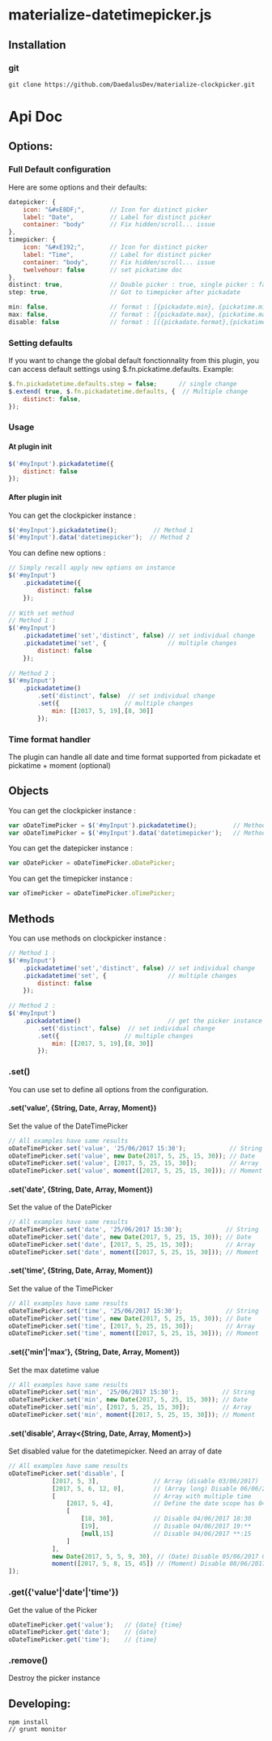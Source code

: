 # materialize-datetimepicker.js

## Installation

### git
`git clone https://github.com/DaedalusDev/materialize-clockpicker.git`
# Api Doc
## Options:
### Full Default configuration
Here are some options and their defaults:
``` javascript
datepicker: {
    icon: "&#xE8DF;",       // Icon for distinct picker
    label: "Date",          // Label for distinct picker
    container: "body"       // Fix hidden/scroll... issue
},
timepicker: {
    icon: "&#xE192;",       // Icon for distinct picker
    label: "Time",          // Label for distinct picker
    container: "body",      // Fix hidden/scroll... issue
    twelvehour: false       // set pickatime doc
},
distinct: true,             // Double picker : true, single picker : false
step: true,                 // Got to timepicker after pickadate

min: false,                 // format : [{pickadate.min}, {pickatime.min}]
max: false,                 // format : [{pickadate.max}, {pickatime.max}]
disable: false              // format : [[{pickadate.format},{pickatime.format}], [{pickadate.format},[{pickatime.format}, {pickatime.format}, ...]], ... ]
```
### Setting defaults
If you want to change the global default fonctionnality from this plugin, you can access default settings using $.fn.pickatime.defaults. 
Example:
``` javascript
$.fn.pickadatetime.defaults.step = false;      // single change
$.extend( true, $.fn.pickadatetime.defaults, {  // Multiple change
    distinct: false,
});
```
### Usage
#### At plugin init
``` javascript
$('#myInput').pickadatetime({
    distinct: false
});
```
#### After plugin init
You can get the clockpicker instance :
``` javascript
$('#myInput').pickadatetime();          // Method 1
$('#myInput').data('datetimepicker');  // Method 2
```
You can define new options :
``` javascript
// Simply recall apply new options on instance
$('#myInput')
    .pickadatetime({
        distinct: false
    });
    
// With set method
// Method 1 :
$('#myInput')
    .pickadatetime('set','distinct', false) // set individual change
    .pickadatetime('set', {                 // multiple changes
        distinct: false
    });
 
// Method 2 :
$('#myInput')
    .pickadatetime()
        .set('distinct', false)  // set individual change
        .set({                  // multiple changes
            min: [[2017, 5, 19],[8, 30]]
        });
```

### Time format handler
The plugin can handle all date and time format supported from pickadate et pickatime + moment (optional)
## Objects
You can get the clockpicker instance :
``` javascript
var oDateTimePicker = $('#myInput').pickadatetime();          // Method 1
var oDateTimePicker = $('#myInput').data('datetimepicker');   // Method 2
```
You can get the datepicker instance :
``` javascript
var oDatePicker = oDateTimePicker.oDatePicker;
```
You can get the timepicker instance :
``` javascript
var oTimePicker = oDateTimePicker.oTimePicker;
```
## Methods
You can use methods on clockpicker instance :
``` javascript    
// Method 1 :
$('#myInput')
    .pickadatetime('set','distinct', false) // set individual change
    .pickadatetime('set', {                 // multiple changes
        distinct: false
    });
 
// Method 2 :
$('#myInput')
    .pickadatetime()                        // get the picker instance
        .set('distinct', false)  // set individual change
        .set({                  // multiple changes
            min: [[2017, 5, 19],[8, 30]]
        });
```
### .set()
You can use set to define all options from the configuration.
#### .set('value', {String, Date, Array, Moment})
Set the value of the DateTimePicker
``` javascript
// All examples have same results
oDateTimePicker.set('value', '25/06/2017 15:30');            // String
oDateTimePicker.set('value', new Date(2017, 5, 25, 15, 30)); // Date
oDateTimePicker.set('value', [2017, 5, 25, 15, 30]);         // Array
oDateTimePicker.set('value', moment([2017, 5, 25, 15, 30])); // Moment
```
#### .set('date', {String, Date, Array, Moment})
Set the value of the DatePicker
``` javascript
// All examples have same results
oDateTimePicker.set('date', '25/06/2017 15:30');            // String
oDateTimePicker.set('date', new Date(2017, 5, 25, 15, 30)); // Date
oDateTimePicker.set('date', [2017, 5, 25, 15, 30]);         // Array
oDateTimePicker.set('date', moment([2017, 5, 25, 15, 30])); // Moment
```
#### .set('time', {String, Date, Array, Moment})
Set the value of the TimePicker
``` javascript
// All examples have same results
oDateTimePicker.set('time', '25/06/2017 15:30');            // String
oDateTimePicker.set('time', new Date(2017, 5, 25, 15, 30)); // Date
oDateTimePicker.set('time', [2017, 5, 25, 15, 30]);         // Array
oDateTimePicker.set('time', moment([2017, 5, 25, 15, 30])); // Moment
```
#### .set({'min'|'max'}, {String, Date, Array, Moment})
Set the max datetime value
``` javascript
// All examples have same results
oDateTimePicker.set('min', '25/06/2017 15:30');            // String
oDateTimePicker.set('min', new Date(2017, 5, 25, 15, 30)); // Date
oDateTimePicker.set('min', [2017, 5, 25, 15, 30]);         // Array
oDateTimePicker.set('min', moment([2017, 5, 25, 15, 30])); // Moment
```
#### .set('disable', Array<{String, Date, Array, Moment}>)
Set disabled value for the datetimepicker. Need an array of date
``` javascript
// All examples have same results
oDateTimePicker.set('disable', [
            [2017, 5, 3],               // Array (disable 03/06/2017)
            [2017, 5, 6, 12, 0],        // (Array long) Disable 06/06/2017 12:00
            [                           // Array with multiple time
                [2017, 5, 4],           // Define the date scope has 04/06/2017
                [
                    [18, 30],           // Disable 04/06/2017 18:30
                    [19],               // Disable 04/06/2017 19:**
                    [null,15]           // Disable 04/06/2017 **:15
                ]
            ],
            new Date(2017, 5, 5, 9, 30), // (Date) Disable 05/06/2017 09:30
            moment([2017, 5, 8, 15, 45]) // (Moment) Disable 08/06/2017 15:45
]);
```
### .get({'value'|'date'|'time'})
Get the value of the Picker
``` javascript
oDateTimePicker.get('value');   // {date} {time}
oDateTimePicker.get('date');    // {date}
oDateTimePicker.get('time');    // {time}
```

### .remove()
Destroy the picker instance
## Developing:
```
npm install
// grunt monitor
```
